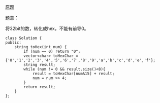 [原题](https://leetcode.com/problems/convert-a-number-to-hexadecimal/)

题意：

将32bit的数，转化成hex，不能有前导0。

```
class Solution {
public:
    string toHex(int num) {
        if (num == 0) return "0";
        vector<char> toHexChar = {'0','1','2','3','4','5','6','7','8','9','a','b','c','d','e','f'};
        string result;
        while (num != 0 && result.size()<8){
            result = toHexChar[num&15] + result;
            num = num >> 4;
        }
        return result;
    }
};
```

